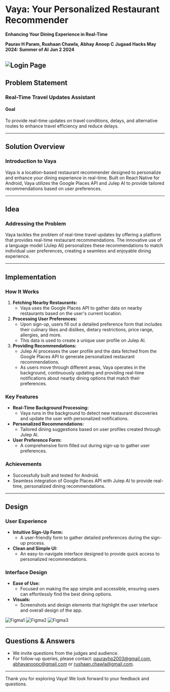 # Vaya: Your Personalized Restaurant Recommender

**Enhancing Your Dining Experience in Real-Time**

**Paurav H Param, Rushaan Chawla, Abhay Anoop C**
**Jugaad Hacks May 2024: Summer of AI**
**Jun 2 2024**

![Login Page](images/login_page.png)
---

## Problem Statement

### Real-Time Travel Updates Assistant

#### Goal
To provide real-time updates on travel conditions, delays, and alternative routes to enhance travel efficiency and reduce delays.

---

## Solution Overview

### Introduction to Vaya
Vaya is a location-based restaurant recommender designed to personalize and enhance your dining experience in real-time. Built on React Native for Android, Vaya utilizes the Google Places API and Julep AI to provide tailored recommendations based on user preferences.

---

## Idea

### Addressing the Problem
Vaya tackles the problem of real-time travel updates by offering a platform that provides real-time restaurant recommendations. The innovative use of a language model (Julep AI) personalizes these recommendations to match individual user preferences, creating a seamless and enjoyable dining experience.

---

## Implementation

### How It Works
1. **Fetching Nearby Restaurants:**
   - Vaya uses the Google Places API to gather data on nearby restaurants based on the user's current location.
2. **Processing User Preferences:**
   - Upon sign-up, users fill out a detailed preference form that includes their culinary likes and dislikes, dietary restrictions, price range, allergies, and more.
   - This data is used to create a unique user profile on Julep AI.
3. **Providing Recommendations:**
   - Julep AI processes the user profile and the data fetched from the Google Places API to generate personalized restaurant recommendations.
   - As users move through different areas, Vaya operates in the background, continuously updating and providing real-time notifications about nearby dining options that match their preferences.

### Key Features
- **Real-Time Background Processing:**
  - Vaya runs in the background to detect new restaurant discoveries and update the user with personalized notifications.
- **Personalized Recommendations:**
  - Tailored dining suggestions based on user profiles created through Julep AI.
- **User Preference Form:**
  - A comprehensive form filled out during sign-up to gather user preferences.

### Achievements
- Successfully built and tested for Android.
- Seamless integration of Google Places API with Julep AI to provide real-time, personalized dining recommendations.

---

## Design

### User Experience
- **Intuitive Sign-Up Form:**
  - A user-friendly form to gather detailed preferences during the sign-up process.
- **Clean and Simple UI:**
  - An easy-to-navigate interface designed to provide quick access to personalized recommendations.

### Interface Design
- **Ease of Use:**
  - Focused on making the app simple and accessible, ensuring users can effortlessly find the best dining options.
- **Visuals:**
  - Screenshots and design elements that highlight the user interface and overall design of the app.

![Figma1](images/Figma1.png) ![Figma2](images/Figma2.png) ![Figma3](images/Figma3.png)

---

## Questions & Answers
- We invite questions from the judges and audience.
- For follow-up queries, please contact: pauravhp2003@gmail.com, abhayanoopc@gmail.com or rushaan.chawla@gmail.com. 

---

Thank you for exploring Vaya! We look forward to your feedback and questions.
